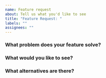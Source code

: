 ```yaml
---
name: Feature request
about: Tell us what you'd like to see
title: "Feature Request: "
labels: ""
assignees: ""
---
```


<!-- Please answer these questions before submitting your issue. Thanks! -->

### What problem does your feature solve?

### What would you like to see?

### What alternatives are there?
